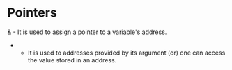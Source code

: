 # Pointers

& - It is used to assign a pointer to a variable's address.

* - It is used to addresses provided by its argument (or) one can access the value stored in an address.
